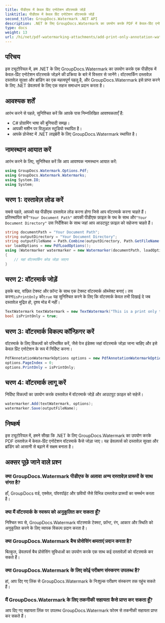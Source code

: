 ```yaml
---
title: पीडीएफ में केवल प्रिंट एनोटेशन वॉटरमार्क जोड़ें
linktitle: पीडीएफ में केवल प्रिंट एनोटेशन वॉटरमार्क जोड़ें
second_title: GroupDocs.Watermark .NET API
description: .NET के लिए GroupDocs.Watermark का उपयोग करके PDF में केवल-प्रिंट एनोटेशन वॉटरमार्क जोड़ने का तरीका जानें। दस्तावेज़ सुरक्षा और ब्रांडिंग को सहजता से बढ़ाएँ।
type: docs
weight: 13
url: /hi/net/pdf-watermarking-attachments/add-print-only-annotation-watermark-pdf/
---
```

## परिचय
इस ट्यूटोरियल में, हम .NET के लिए GroupDocs.Watermark का उपयोग करके एक पीडीएफ में केवल-प्रिंट एनोटेशन वॉटरमार्क जोड़ने की प्रक्रिया के बारे में विस्तार से जानेंगे। वॉटरमार्किंग दस्तावेज़ दस्तावेज़ सुरक्षा और ब्रांडिंग का एक महत्वपूर्ण पहलू है, और GroupDocs.Watermark इसे प्राप्त करने के लिए .NET डेवलपर्स के लिए एक सहज समाधान प्रदान करता है।
## आवश्यक शर्तें
आरंभ करने से पहले, सुनिश्चित करें कि आपके पास निम्नलिखित आवश्यकताएँ हैं:
- C# प्रोग्रामिंग भाषा की बुनियादी समझ।
- आपकी मशीन पर विज़ुअल स्टूडियो स्थापित है।
- आपके प्रोजेक्ट में .NET लाइब्रेरी के लिए GroupDocs.Watermark स्थापित है।

## नामस्थान आयात करें
आरंभ करने के लिए, सुनिश्चित करें कि आप आवश्यक नामस्थान आयात करें:
```csharp
using GroupDocs.Watermark.Options.Pdf;
using GroupDocs.Watermark.Watermarks;
using System.IO;
using System;
```
## चरण 1: दस्तावेज़ लोड करें
 सबसे पहले, आपको वह पीडीएफ दस्तावेज़ लोड करना होगा जिसे आप वॉटरमार्क करना चाहते हैं। प्रतिस्थापित करें`"Your Document Path"` आपकी पीडीएफ फ़ाइल के पथ के साथ और`"Your Document Directory"` उस निर्देशिका के साथ जहां आप आउटपुट फ़ाइल को सहेजना चाहते हैं।
```csharp
string documentPath = "Your Document Path";
string outputDirectory = "Your Document Directory";
string outputFileName = Path.Combine(outputDirectory, Path.GetFileName(documentPath));
var loadOptions = new PdfLoadOptions();
using (Watermarker watermarker = new Watermarker(documentPath, loadOptions))
{
    // यहां वॉटरमार्किंग कोड जोड़ा जाएगा
}
```
## चरण 2: वॉटरमार्क जोड़ें
इसके बाद, वांछित टेक्स्ट और फ़ॉन्ट के साथ एक टेक्स्ट वॉटरमार्क ऑब्जेक्ट बनाएं। तय करना`isPrintOnly` को`true` यह सुनिश्चित करने के लिए कि वॉटरमार्क केवल तभी दिखाई दे जब दस्तावेज़ मुद्रित हो, दृश्य मोड में नहीं।
```csharp
TextWatermark textWatermark = new TextWatermark("This is a print only test watermark. It won't appear in view mode.", new Font("Arial", 8));
bool isPrintOnly = true;
```
## चरण 3: वॉटरमार्क विकल्प कॉन्फ़िगर करें
वॉटरमार्क के लिए विकल्पों को परिभाषित करें, जैसे पेज इंडेक्स जहां वॉटरमार्क जोड़ा जाना चाहिए और इसे केवल प्रिंट एनोटेशन के रूप में निर्दिष्ट करना।
```csharp
PdfAnnotationWatermarkOptions options = new PdfAnnotationWatermarkOptions();
options.PageIndex = 0;
options.PrintOnly = isPrintOnly;
```
## चरण 4: वॉटरमार्क लागू करें
निर्दिष्ट विकल्पों का उपयोग करके दस्तावेज़ में वॉटरमार्क जोड़ें और आउटपुट फ़ाइल को सहेजें।
```csharp
watermarker.Add(textWatermark, options);
watermarker.Save(outputFileName);
```

## निष्कर्ष
इस ट्यूटोरियल में, हमने सीखा कि .NET के लिए GroupDocs.Watermark का उपयोग करके PDF दस्तावेज़ में केवल-प्रिंट एनोटेशन वॉटरमार्क कैसे जोड़ा जाए। यह डेवलपर्स को दस्तावेज़ सुरक्षा और ब्रांडिंग को आसानी से बढ़ाने में सक्षम बनाता है।
## अक्सर पूछे जाने वाले प्रश्न
### क्या GroupDocs.Watermark पीडीएफ के अलावा अन्य दस्तावेज़ प्रारूपों के साथ संगत है?
हाँ, GroupDocs वर्ड, एक्सेल, पॉवरपॉइंट और छवियों जैसे विभिन्न दस्तावेज़ प्रारूपों का समर्थन करता है।
### क्या मैं वॉटरमार्क के स्वरूप को अनुकूलित कर सकता हूँ?
निश्चित रूप से, GroupDocs.Watermark वॉटरमार्क टेक्स्ट, फ़ॉन्ट, रंग, आकार और स्थिति को अनुकूलित करने के लिए व्यापक विकल्प प्रदान करता है।
### क्या GroupDocs.Watermark बैच प्रोसेसिंग क्षमताएं प्रदान करता है?
बिल्कुल, डेवलपर्स बैच प्रोसेसिंग सुविधाओं का उपयोग करके एक साथ कई दस्तावेज़ों को वॉटरमार्क कर सकते हैं।
### क्या GroupDocs.Watermark के लिए कोई परीक्षण संस्करण उपलब्ध है?
हां, आप दिए गए लिंक से GroupDocs.Watermark के निःशुल्क परीक्षण संस्करण तक पहुंच सकते हैं।
### मैं GroupDocs.Watermark के लिए तकनीकी सहायता कैसे प्राप्त कर सकता हूँ?
आप दिए गए सहायता लिंक पर उपलब्ध GroupDocs.Watermark फोरम से तकनीकी सहायता प्राप्त कर सकते हैं।